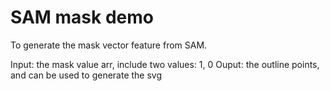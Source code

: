 # SAM mask demo

To generate the mask vector feature from SAM.

Input: the mask value arr, include two values: 1, 0
Ouput: the outline points, and can be used to generate the svg
